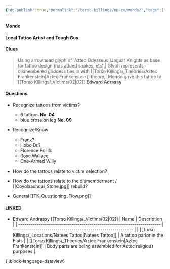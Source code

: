 ```yaml
---
{"dg-publish":true,"permalink":"/torso-killings/np-cs/mondo/","tags":["Torso"]}
---
```



#### Mondo
**Local Tattoo Artist and Tough Guy**

#### Clues
> Using arrowhead glyph of 'Aztec Odysseus'/Jaguar Knights as base for tattoo design (has added snakes, etc),| Glyph represents dismembered goddess ties in with [[Torso Killings/_Theories/Aztec Frankenstein\|Aztec Frankenstein]] theory,| Mondo gave this tattoo to [[Torso Killings/_Victims/02\|02]] **Edward Adrassy**


#### Questions
- Recognize tattoos from victims?
	- 6 tattoos **No. 04**
	- blue cross on leg **No. 09**
- Recognize/Know 
	- Frank?
	- Hobo Dr.?
	- Florence Polillo 
	- Rose Wallace
	- One-Armed Willy 
- How do the tattoos relate to victim selection?
- How do the tattoos relate to the dismemberment / [[Coyolxauhqui_Stone.jpg]] rebuild?

- General [[TK_Questioning_Flow.png]]

#### LINKED
- Edward Andrassy [[Torso Killings/_Victims/02\|02]]
| Name                                                                   | Description                                                 |
| ---------------------------------------------------------------------- | ----------------------------------------------------------- |
| [[Torso Killings/_Locations/Natees Tattoo\|Natees Tattoo]]          | A tattoo parlor in the Flats                                |
| [[Torso Killings/_Theories/Aztec Frankenstein\|Aztec Frankenstein]] | Body parts are being assembled for Aztec religious purposes |

{ .block-language-dataview}